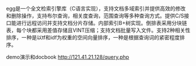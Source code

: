 egg是一个全文检索引擎库（C语言实现），支持文档多域索引并提供高效的修改和删除操作，支持布尔查询，相关度查询，范围查询等多种查询方式。提供C/S接口能进行远程访问并支持文档分片存储。内部索引B+树实现。倒排表采用分块链表，每个块都采用差值存储且VINT压缩；支持文档批量写入文件。支持2种相关性排序，一种是以tf和idf为权重的空间向量排序，一种是根据查询词的紧密程度排序。

demo演示和docbook
http://121.41.21.128/query.php
